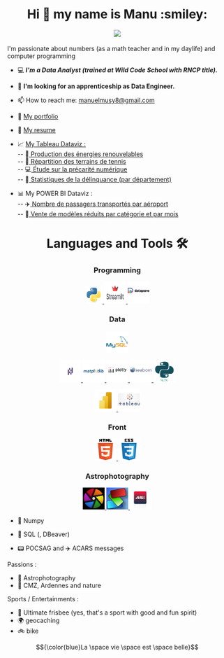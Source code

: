 <h1 align="center"> Hi 👋 my name is Manu :smiley: </h1>
<!-- Intro -->
<p style="margin: 15px;" align="center">
    <img src="https://readme-typing-svg.herokuapp.com?duration=2000&color=649A8D&center=true&vCenter=true&lines=data+analyst;python+programer">
</p>
I'm passionate about numbers (as a math teacher and in my daylife) and computer programming  
 
- :computer: <b><i>I'm a Data Analyst (trained at Wild Code School with RNCP title).</i></b>

- :dart: <b>I'm looking for an apprenticeship as Data Engineer.</b>

- 📫 How to reach me: manuelmusy8@gmail.com

- :open_file_folder: <a href ="https://theperk08.github.io/">My portfolio</a>

- :page_facing_up: <a href = "https://theperk08.github.io/assets/resume/CV%20Manuel%20MUSY.pdf">My resume</a>

- :chart_with_upwards_trend: <a href ="https://public.tableau.com/app/profile/manuel.musy">My Tableau Dataviz :</a>  
   -- 🔁<a href = "https://public.tableau.com/app/profile/manuel.musy/viz/Energiesrenouvelables2022/Tableaudebord1"> Production des énergies renouvelables</a>  
   -- 🎾<a href = "https://public.tableau.com/app/profile/manuel.musy/viz/Tableau3_tennis/Histoire1"> Répartition des terrains de tennis</a>  
   -- 💻<a href = "https://public.tableau.com/app/profile/manuel.musy/viz/tudeprcaritnumrique/Histoire1"> Étude sur la précarité numérique</a>  
   -- 🔪<a href = "https://public.tableau.com/app/profile/manuel.musy/viz/Dlinquancedpartementale2022/Tableaudebord1"> Statistiques de la délinquance (par département)</a>  

- 📊 My POWER BI Dataviz :  
  -- ✈️<a href = "https://github.com/theperk08/aeroports"> Nombre de passagers transportés par aéroport</a>  
  -- 🚕<a href = "https://github.com/theperk08/Product_sales"> Vente de modèles réduits par catégorie et par mois</a>  
  
<!-- Technos -->
<h1 align="center">Languages and Tools 🛠</h1>
<h3 align="center">Programming</h3>
<p align="center">
    <a href="https://www.python.org" target="_blank" rel="noreferrer"> <img src="https://raw.githubusercontent.com/devicons/devicon/master/icons/python/python-original.svg" alt="python" width="40" height="40"/> </a>	
<a href="https://streamlit.io/" target="_blank" rel="noreferrer"> <img src="/images/Streamlit-logo-500.png" alt="streamlit" width="50" height="50"/> </a>
<a href="https://docs.datapane.com/" target="_blank" rel="noreferrer"> <img src="/images/Datapane-logo_500x500.jpg" alt="datapane" width="50" height="50"/> </a>
</p>

<h3 align="center">Data</h3>
<p align="center">
    <a href="https://www.mysql.com/" target="_blank" rel="noreferrer"> <img src="https://raw.githubusercontent.com/devicons/devicon/master/icons/mysql/mysql-original-wordmark.svg" alt="mysql" width="50" height="50"/> </a>
</p>
<p align="center">
	<a href="https://pandas.pydata.org/" target="_blank" rel="noreferrer"> <img src="/images/pandas-logo-2-500x500.jpg" alt="pandas" width="50" height="50"/> </a>
	<a href="https://matplotlib.org/" target="_blank" rel="noreferrer"> <img src="/images/matplotlib-logo-1-500x500.jpg" alt="Matplotlib" width="50" height="50"/> </a>
	<a href="https://plotly.com/" target="_blank" rel="noreferrer"> <img src="/images/Plotly-logo_500x500.jpg" alt="Plotly" width="50" height="50"/> </a>
	<a href="https://seaborn.pydata.org/" target="_blank" rel="noreferrer"> <img src="/images/Seaborn-logo_500x500.jpg" alt="seaborn" width="50" height="50"/> </a>
	<a href="https://nltk.org/" target="_blank" rel="noreferrer"> <img src="/images/Nltk-logo-500.png" alt="Nltk" width="50" height="50"/> </a>
	</p>
<p align="center">
	<a href="https://powerbi.microsoft.com/" target="_blank" rel="noreferrer"> <img src="/images/Microsoft-Power-BI-Logo-500x500.jpg" alt="PowerBi" width="50" height="50"/> </a>
	<a href="https://www.tableau.com/" target="_blank" rel="noreferrer"> <img src="/images/Tableau-logo-500x500.jpg" alt="Tableau" width="50" height="50"/> </a>
</p>

<h3 align="center">Front</h3>
<p align="center">
    <a href="https://www.w3.org/html/" target="_blank"> <img src="https://raw.githubusercontent.com/devicons/devicon/master/icons/html5/html5-original-wordmark.svg" alt="html5" width="50" height="50"/> </a>
    <a href="https://www.w3schools.com/css/" target="_blank"> <img src="https://raw.githubusercontent.com/devicons/devicon/master/icons/css3/css3-original-wordmark.svg" alt="css3" width="50" height="50"/> </a>
</p>

<h3 align="center">Astrophotography</h3>
<p align="center">
    <a href="https://darktable.fr/" target="_blank"> <img src="/images/Darktable-logo-500x500.jpg" alt="darktable" width="50" height="50"/> </a>
    <a href="http://deepskystacker.free.fr/" target="_blank"> <img src="/images/DeepSkyStacker-logo-1.jpg" alt="DeepSkyStacker" width="50" height="50"/> </a>
    <a href="https://www.zwoastro.com/products/asistudio" target="_blank"> <img src="/images/ASIStudio-logo-500x500.jpg" alt="AsiStudio" width="50" height="50"/> </a>
</p>

- :snake:  Numpy
- :bookmark_tabs: SQL (, DBeaver)


- :pager: POCSAG and :airplane: ACARS messages

Passions :
 - :milky_way: Astrophotography
 - :sunrise_over_mountains: CMZ, Ardennes and nature

Sports / Entertainments :
- :minidisc: Ultimate frisbee (yes, that's a sport with good and fun spirit)
- :earth_africa: geocaching
- :bike: bike



$${\color{blue}La \space vie \space est \space belle}$$

<!--
**theperk08/theperk08** is a ✨ _special_ ✨ repository because its `README.md` (this file) appears on your GitHub profile.

Here are some ideas to get you started:

- 🔭 I’m currently working on ...
- 🌱 I’m currently learning ...
- 👯 I’m looking to collaborate on ...
- 🤔 I’m looking for help with ...
- 💬 Ask me about ...
- 📫 How to reach me: ...
- 😄 Pronouns: ...
- ⚡ Fun fact: ...
-->
